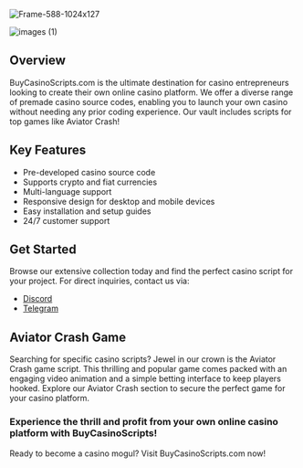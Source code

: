 
![Frame-588-1024x127](https://github.com/CasinoStart/Aviator-crash-game-Source-Code/assets/171161701/48a5ba1f-8ce0-455c-9ea6-8758fff463dd)

![images (1)](https://github.com/CasinoStart/Aviator-crash-game-Source-Code/assets/171161701/9dafe38c-9e44-4c8a-94c3-83224858d93d)


## Overview
BuyCasinoScripts.com is the ultimate destination for casino entrepreneurs looking to create their own online casino platform. We offer a diverse range of premade casino source codes, enabling you to launch your own casino without needing any prior coding experience. Our vault includes scripts for top games like Aviator Crash!

## Key Features
* Pre-developed casino source code
* Supports crypto and fiat currencies
* Multi-language support
* Responsive design for desktop and mobile devices
* Easy installation and setup guides
* 24/7 customer support

## Get Started
Browse our extensive collection today and find the perfect casino script for your project. For direct inquiries, contact us via:

* [Discord](https://discord.com/invite/cryptocasino)
* [Telegram](https://t.me/script017)

## Aviator Crash Game
Searching for specific casino scripts? Jewel in our crown is the Aviator Crash game script. This thrilling and popular game comes packed with an engaging video animation and a simple betting interface to keep players hooked. Explore our Aviator Crash section to secure the perfect game for your casino platform.

### Experience the thrill and profit from your own online casino platform with BuyCasinoScripts!
Ready to become a casino mogul? Visit BuyCasinoScripts.com now!
```▍

